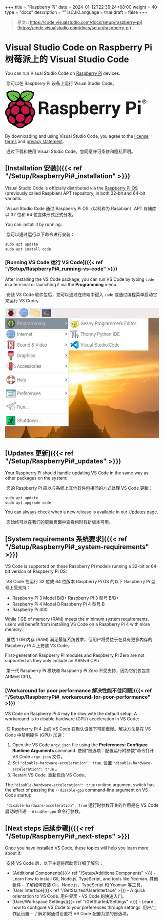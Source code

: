+++
title = "Raspberry Pi"
date = 2024-01-12T22:36:24+08:00
weight = 40
type = "docs"
description = ""
isCJKLanguage = true
draft = false
+++

> 原文: [https://code.visualstudio.com/docs/setup/raspberry-pi](https://code.visualstudio.com/docs/setup/raspberry-pi)

# Visual Studio Code on Raspberry Pi 树莓派上的 Visual Studio Code



You can run Visual Studio Code on [Raspberry Pi](https://www.raspberrypi.org/) devices.

​​​	您可以在 Raspberry Pi 设备上运行 Visual Studio Code。

[![Raspberry Pi Logo](./RaspberryPi_img/RPi-Logo-Landscape-Reg-SCREEN.png)](https://www.raspberrypi.org/)

By downloading and using Visual Studio Code, you agree to the [license terms](https://code.visualstudio.com/license) and [privacy statement](https://go.microsoft.com/fwlink/?LinkID=528096&clcid=0x409).

​​​	通过下载和使用 Visual Studio Code，您同意许可条款和隐私声明。

## [Installation 安装]({{< ref "/Setup/RaspberryPi#_installation" >}})

Visual Studio Code is officially distributed via the [Raspberry Pi OS](https://www.raspberrypi.org/software/operating-systems) (previously called Raspbian) APT repository, in both 32-bit and 64-bit variants.

​​​	Visual Studio Code 通过 Raspberry Pi OS（以前称为 Raspbian）APT 存储库以 32 位和 64 位变体形式正式分发。

You can install it by running:

​​​	您可以通过运行以下命令进行安装：

```
sudo apt update
sudo apt install code
```

### [Running VS Code 运行 VS Code]({{< ref "/Setup/RaspberryPi#_running-vs-code" >}})

After installing the VS Code package, you can run VS Code by typing `code` in a terminal or launching it via the **Programming** menu.

​​​	安装 VS Code 软件包后，您可以通过在终端中键入 `code` 或通过编程菜单启动它来运行 VS Code。

![Visual Studio Code under the Programming menu on Raspberry Pi](./RaspberryPi_img/vscode-under-programming.jpg)

## [Updates 更新]({{< ref "/Setup/RaspberryPi#_updates" >}})

Your Raspberry Pi should handle updating VS Code in the same way as other packages on the system:

​​​	您的 Raspberry Pi 应以与系统上其他软件包相同的方式处理 VS Code 更新：

```
sudo apt update
sudo apt upgrade code
```

You can always check when a new release is available in our [Updates](https://code.visualstudio.com/updates) page.

​​​	您始终可以在我们的更新页面中查看何时有新版本可用。

## [System requirements 系统要求]({{< ref "/Setup/RaspberryPi#_system-requirements" >}})

VS Code is supported on these Raspberry Pi models running a 32-bit or 64-bit version of Raspberry Pi OS:

​​​	VS Code 在运行 32 位或 64 位版本 Raspberry Pi OS 的以下 Raspberry Pi 型号上受支持：

- Raspberry Pi 3 Model B/B+
  Raspberry Pi 3 型号 B/B+
- Raspberry Pi 4 Model B
  Raspberry Pi 4 型号 B
- Raspberry Pi 400

While 1 GB of memory (RAM) meets the minimum system requirements, users will benefit from installing VS Code on a Raspberry Pi 4 with more memory.

​​​	虽然 1 GB 内存 (RAM) 满足最低系统要求，但用户将受益于在具有更多内存的 Raspberry Pi 4 上安装 VS Code。

First-generation Raspberry Pi modules and Raspberry Pi Zero are not supported as they only include an ARMv6 CPU.

​​​	第一代 Raspberry Pi 模块和 Raspberry Pi Zero 不受支持，因为它们仅包含 ARMv6 CPU。

### [Workaround for poor performance 解决性能不佳问题]({{< ref "/Setup/RaspberryPi#_workaround-for-poor-performance" >}})

VS Code on Raspberry Pi 4 may be slow with the default setup. A workaround is to disable hardware (GPU) acceleration in VS Code:

​​​	在 Raspberry Pi 4 上的 VS Code 在默认设置下可能很慢。解决方法是在 VS Code 中禁用硬件 (GPU) 加速：

1. Open the VS Code `argv.json` file using the **Preferences: Configure Runtime Arguments** command.
   使用“首选项：配置运行时参数”命令打开 VS Code `argv.json` 文件。
2. Set `"disable-hardware-acceleration": true`.
   设置 `"disable-hardware-acceleration": true` 。
3. Restart VS Code.
   重新启动 VS Code。

The `"disable-hardware-acceleration": true` runtime argument switch has the effect of passing the `--disable-gpu` command-line argument on VS Code startup.

​​​	 `"disable-hardware-acceleration": true` 运行时参数开关的作用是在 VS Code 启动时传递 `--disable-gpu` 命令行参数。

## [Next steps 后续步骤]({{< ref "/Setup/RaspberryPi#_next-steps" >}})

Once you have installed VS Code, these topics will help you learn more about it:

​​​	安装 VS Code 后，以下主题将帮助您详细了解它：

- [Additional Components]({{< ref "/Setup/AdditionalComponents" >}}) - Learn how to install Git, Node.js, TypeScript, and tools like Yeoman.
  其他组件 - 了解如何安装 Git、Node.js、TypeScript 和 Yeoman 等工具。
- [User Interface]({{< ref "/GetStarted/UserInterface" >}}) - A quick orientation to VS Code.
  用户界面 - VS Code 的快速入门。
- [User/Workspace Settings]({{< ref "/GetStarted/Settings" >}}) - Learn how to configure VS Code to your preferences through settings.
  用户/工作区设置 - 了解如何通过设置将 VS Code 配置为您的首选项。
